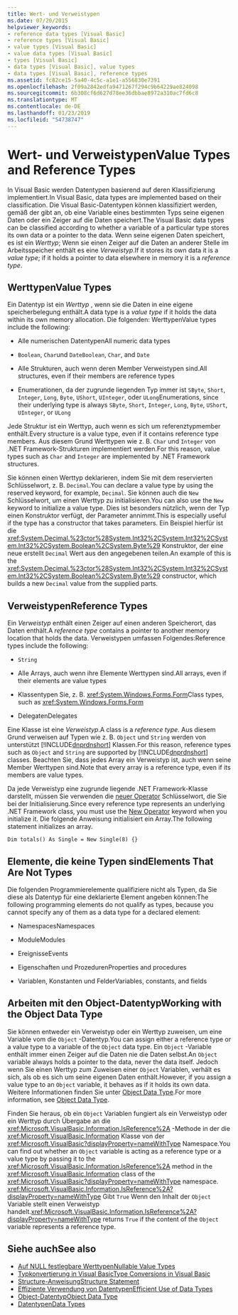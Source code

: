 ```yaml
---
title: Wert- und Verweistypen
ms.date: 07/20/2015
helpviewer_keywords:
- reference data types [Visual Basic]
- reference types [Visual Basic]
- value types [Visual Basic]
- value data types [Visual Basic]
- types [Visual Basic]
- data types [Visual Basic], value types
- data types [Visual Basic], reference types
ms.assetid: fc82ce15-5a40-4c5c-a1e1-a556830e7391
ms.openlocfilehash: 2f09a2842edfa9471267f294c9b64229ae824098
ms.sourcegitcommit: 6b308cf6d627d78ee36dbbae8972a310ac7fd6c8
ms.translationtype: MT
ms.contentlocale: de-DE
ms.lasthandoff: 01/23/2019
ms.locfileid: "54738747"
---
```

# <a name="value-types-and-reference-types"></a><span data-ttu-id="86acc-102">Wert- und Verweistypen</span><span class="sxs-lookup"><span data-stu-id="86acc-102">Value Types and Reference Types</span></span>
<span data-ttu-id="86acc-103">In Visual Basic werden Datentypen basierend auf deren Klassifizierung implementiert.</span><span class="sxs-lookup"><span data-stu-id="86acc-103">In Visual Basic, data types are implemented based on their classification.</span></span> <span data-ttu-id="86acc-104">Die Visual Basic-Datentypen können klassifiziert werden, gemäß der gibt an, ob eine Variable eines bestimmten Typs seine eigenen Daten oder ein Zeiger auf die Daten speichert.</span><span class="sxs-lookup"><span data-stu-id="86acc-104">The Visual Basic data types can be classified according to whether a variable of a particular type stores its own data or a pointer to the data.</span></span> <span data-ttu-id="86acc-105">Wenn seine eigenen Daten speichert, es ist ein *Werttyp*; Wenn sie einen Zeiger auf die Daten an anderer Stelle im Arbeitsspeicher enthält es eine *Verweistyp*.</span><span class="sxs-lookup"><span data-stu-id="86acc-105">If it stores its own data it is a *value type*; if it holds a pointer to data elsewhere in memory it is a *reference type*.</span></span>  
  
## <a name="value-types"></a><span data-ttu-id="86acc-106">Werttypen</span><span class="sxs-lookup"><span data-stu-id="86acc-106">Value Types</span></span>  
 <span data-ttu-id="86acc-107">Ein Datentyp ist ein *Werttyp* , wenn sie die Daten in eine eigene speicherbelegung enthält.</span><span class="sxs-lookup"><span data-stu-id="86acc-107">A data type is a *value type* if it holds the data within its own memory allocation.</span></span> <span data-ttu-id="86acc-108">Die folgenden: Werttypen</span><span class="sxs-lookup"><span data-stu-id="86acc-108">Value types include the following:</span></span>  
  
-   <span data-ttu-id="86acc-109">Alle numerischen Datentypen</span><span class="sxs-lookup"><span data-stu-id="86acc-109">All numeric data types</span></span>  
  
-   <span data-ttu-id="86acc-110">`Boolean`, `Char`und `Date`</span><span class="sxs-lookup"><span data-stu-id="86acc-110">`Boolean`, `Char`, and `Date`</span></span>  
  
-   <span data-ttu-id="86acc-111">Alle Strukturen, auch wenn deren Member Verweistypen sind.</span><span class="sxs-lookup"><span data-stu-id="86acc-111">All structures, even if their members are reference types</span></span>  
  
-   <span data-ttu-id="86acc-112">Enumerationen, da der zugrunde liegenden Typ immer ist `SByte`, `Short`, `Integer`, `Long`, `Byte`, `UShort`, `UInteger`, oder `ULong`</span><span class="sxs-lookup"><span data-stu-id="86acc-112">Enumerations, since their underlying type is always `SByte`, `Short`, `Integer`, `Long`, `Byte`, `UShort`, `UInteger`, or `ULong`</span></span>  
  
 <span data-ttu-id="86acc-113">Jede Struktur ist ein Werttyp, auch wenn es sich um referenztypmember enthält.</span><span class="sxs-lookup"><span data-stu-id="86acc-113">Every structure is a value type, even if it contains reference type members.</span></span> <span data-ttu-id="86acc-114">Aus diesem Grund Werttypen wie z. B. `Char` und `Integer` von .NET Framework-Strukturen implementiert werden.</span><span class="sxs-lookup"><span data-stu-id="86acc-114">For this reason, value types such as `Char` and `Integer` are implemented by .NET Framework structures.</span></span>  
  
 <span data-ttu-id="86acc-115">Sie können einen Werttyp deklarieren, indem Sie mit dem reservierten Schlüsselwort, z. B. `Decimal`.</span><span class="sxs-lookup"><span data-stu-id="86acc-115">You can declare a value type by using the reserved keyword, for example, `Decimal`.</span></span> <span data-ttu-id="86acc-116">Sie können auch die `New` Schlüsselwort, um einen Werttyp zu initialisieren.</span><span class="sxs-lookup"><span data-stu-id="86acc-116">You can also use the `New` keyword to initialize a value type.</span></span> <span data-ttu-id="86acc-117">Dies ist besonders nützlich, wenn der Typ einen Konstruktor verfügt, der Parameter annimmt.</span><span class="sxs-lookup"><span data-stu-id="86acc-117">This is especially useful if the type has a constructor that takes parameters.</span></span> <span data-ttu-id="86acc-118">Ein Beispiel hierfür ist die <xref:System.Decimal.%23ctor%28System.Int32%2CSystem.Int32%2CSystem.Int32%2CSystem.Boolean%2CSystem.Byte%29> Konstruktor, der eine neue erstellt `Decimal` Wert aus den angegebenen teilen.</span><span class="sxs-lookup"><span data-stu-id="86acc-118">An example of this is the <xref:System.Decimal.%23ctor%28System.Int32%2CSystem.Int32%2CSystem.Int32%2CSystem.Boolean%2CSystem.Byte%29> constructor, which builds a new `Decimal` value from the supplied parts.</span></span>  
  
## <a name="reference-types"></a><span data-ttu-id="86acc-119">Verweistypen</span><span class="sxs-lookup"><span data-stu-id="86acc-119">Reference Types</span></span>  
 <span data-ttu-id="86acc-120">Ein *Verweistyp* enthält einen Zeiger auf einen anderen Speicherort, das Daten enthält.</span><span class="sxs-lookup"><span data-stu-id="86acc-120">A *reference type* contains a pointer to another memory location that holds the data.</span></span> <span data-ttu-id="86acc-121">Verweistypen umfassen Folgendes:</span><span class="sxs-lookup"><span data-stu-id="86acc-121">Reference types include the following:</span></span>  
  
-   `String`  
  
-   <span data-ttu-id="86acc-122">Alle Arrays, auch wenn ihre Elemente Werttypen sind.</span><span class="sxs-lookup"><span data-stu-id="86acc-122">All arrays, even if their elements are value types</span></span>  
  
-   <span data-ttu-id="86acc-123">Klassentypen Sie, z. B. <xref:System.Windows.Forms.Form></span><span class="sxs-lookup"><span data-stu-id="86acc-123">Class types, such as <xref:System.Windows.Forms.Form></span></span>  
  
-   <span data-ttu-id="86acc-124">Delegaten</span><span class="sxs-lookup"><span data-stu-id="86acc-124">Delegates</span></span>  
  
 <span data-ttu-id="86acc-125">Eine Klasse ist eine *Verweistyp*.</span><span class="sxs-lookup"><span data-stu-id="86acc-125">A class is a *reference type*.</span></span> <span data-ttu-id="86acc-126">Aus diesem Grund verweisen auf Typen wie z. B. `Object` und `String` werden von unterstützt [!INCLUDE[dnprdnshort](~/includes/dnprdnshort-md.md)] Klassen.</span><span class="sxs-lookup"><span data-stu-id="86acc-126">For this reason, reference types such as `Object` and `String` are supported by [!INCLUDE[dnprdnshort](~/includes/dnprdnshort-md.md)] classes.</span></span> <span data-ttu-id="86acc-127">Beachten Sie, dass jedes Array ein Verweistyp ist, auch wenn seine Member Werttypen sind.</span><span class="sxs-lookup"><span data-stu-id="86acc-127">Note that every array is a reference type, even if its members are value types.</span></span>  
  
 <span data-ttu-id="86acc-128">Da jede Verweistyp eine zugrunde liegende .NET Framework-Klasse darstellt, müssen Sie verwenden die [neuer Operator](../../../../visual-basic/language-reference/operators/new-operator.md) Schlüsselwort, die Sie bei der Initialisierung.</span><span class="sxs-lookup"><span data-stu-id="86acc-128">Since every reference type represents an underlying .NET Framework class, you must use the [New Operator](../../../../visual-basic/language-reference/operators/new-operator.md) keyword when you initialize it.</span></span> <span data-ttu-id="86acc-129">Die folgende Anweisung initialisiert ein Array.</span><span class="sxs-lookup"><span data-stu-id="86acc-129">The following statement initializes an array.</span></span>  
  
```  
Dim totals() As Single = New Single(8) {}  
```  
  
## <a name="elements-that-are-not-types"></a><span data-ttu-id="86acc-130">Elemente, die keine Typen sind</span><span class="sxs-lookup"><span data-stu-id="86acc-130">Elements That Are Not Types</span></span>  
 <span data-ttu-id="86acc-131">Die folgenden Programmierelemente qualifiziere nicht als Typen, da Sie diese als Datentyp für eine deklarierte Element angeben können:</span><span class="sxs-lookup"><span data-stu-id="86acc-131">The following programming elements do not qualify as types, because you cannot specify any of them as a data type for a declared element:</span></span>  
  
-   <span data-ttu-id="86acc-132">Namespaces</span><span class="sxs-lookup"><span data-stu-id="86acc-132">Namespaces</span></span>  
  
-   <span data-ttu-id="86acc-133">Module</span><span class="sxs-lookup"><span data-stu-id="86acc-133">Modules</span></span>  
  
-   <span data-ttu-id="86acc-134">Ereignisse</span><span class="sxs-lookup"><span data-stu-id="86acc-134">Events</span></span>  
  
-   <span data-ttu-id="86acc-135">Eigenschaften und Prozeduren</span><span class="sxs-lookup"><span data-stu-id="86acc-135">Properties and procedures</span></span>  
  
-   <span data-ttu-id="86acc-136">Variablen, Konstanten und Felder</span><span class="sxs-lookup"><span data-stu-id="86acc-136">Variables, constants, and fields</span></span>  
  
## <a name="working-with-the-object-data-type"></a><span data-ttu-id="86acc-137">Arbeiten mit den Object-Datentyp</span><span class="sxs-lookup"><span data-stu-id="86acc-137">Working with the Object Data Type</span></span>  
 <span data-ttu-id="86acc-138">Sie können entweder ein Verweistyp oder ein Werttyp zuweisen, um eine Variable vom die `Object` -Datentyp.</span><span class="sxs-lookup"><span data-stu-id="86acc-138">You can assign either a reference type or a value type to a variable of the `Object` data type.</span></span> <span data-ttu-id="86acc-139">Ein `Object` -Variable enthält immer einen Zeiger auf die Daten nie die Daten selbst.</span><span class="sxs-lookup"><span data-stu-id="86acc-139">An `Object` variable always holds a pointer to the data, never the data itself.</span></span> <span data-ttu-id="86acc-140">Jedoch wenn Sie einen Werttyp zum Zuweisen einer `Object` Variablen, verhält es sich, als ob es sich um seine eigenen Daten enthält.</span><span class="sxs-lookup"><span data-stu-id="86acc-140">However, if you assign a value type to an `Object` variable, it behaves as if it holds its own data.</span></span> <span data-ttu-id="86acc-141">Weitere Informationen finden Sie unter [Object Data Type](../../../../visual-basic/language-reference/data-types/object-data-type.md).</span><span class="sxs-lookup"><span data-stu-id="86acc-141">For more information, see [Object Data Type](../../../../visual-basic/language-reference/data-types/object-data-type.md).</span></span>  
  
 <span data-ttu-id="86acc-142">Finden Sie heraus, ob ein `Object` Variablen fungiert als ein Verweistyp oder ein Werttyp durch Übergabe an die <xref:Microsoft.VisualBasic.Information.IsReference%2A> -Methode in der die <xref:Microsoft.VisualBasic.Information> Klasse von der <xref:Microsoft.VisualBasic?displayProperty=nameWithType> Namespace.</span><span class="sxs-lookup"><span data-stu-id="86acc-142">You can find out whether an `Object` variable is acting as a reference type or a value type by passing it to the <xref:Microsoft.VisualBasic.Information.IsReference%2A> method in the <xref:Microsoft.VisualBasic.Information> class of the <xref:Microsoft.VisualBasic?displayProperty=nameWithType> namespace.</span></span> <span data-ttu-id="86acc-143"><xref:Microsoft.VisualBasic.Information.IsReference%2A?displayProperty=nameWithType> Gibt `True` Wenn den Inhalt der `Object` Variable stellt einen Verweistyp handelt.</span><span class="sxs-lookup"><span data-stu-id="86acc-143"><xref:Microsoft.VisualBasic.Information.IsReference%2A?displayProperty=nameWithType> returns `True` if the content of the `Object` variable represents a reference type.</span></span>  
  
## <a name="see-also"></a><span data-ttu-id="86acc-144">Siehe auch</span><span class="sxs-lookup"><span data-stu-id="86acc-144">See also</span></span>
- [<span data-ttu-id="86acc-145">Auf NULL festlegbare Werttypen</span><span class="sxs-lookup"><span data-stu-id="86acc-145">Nullable Value Types</span></span>](../../../../visual-basic/programming-guide/language-features/data-types/nullable-value-types.md)
- [<span data-ttu-id="86acc-146">Typkonvertierung in Visual Basic</span><span class="sxs-lookup"><span data-stu-id="86acc-146">Type Conversions in Visual Basic</span></span>](../../../../visual-basic/programming-guide/language-features/data-types/type-conversions.md)
- [<span data-ttu-id="86acc-147">Structure-Anweisung</span><span class="sxs-lookup"><span data-stu-id="86acc-147">Structure Statement</span></span>](../../../../visual-basic/language-reference/statements/structure-statement.md)
- [<span data-ttu-id="86acc-148">Effiziente Verwendung von Datentypen</span><span class="sxs-lookup"><span data-stu-id="86acc-148">Efficient Use of Data Types</span></span>](../../../../visual-basic/programming-guide/language-features/data-types/efficient-use-of-data-types.md)
- [<span data-ttu-id="86acc-149">Object-Datentyp</span><span class="sxs-lookup"><span data-stu-id="86acc-149">Object Data Type</span></span>](../../../../visual-basic/language-reference/data-types/object-data-type.md)
- [<span data-ttu-id="86acc-150">Datentypen</span><span class="sxs-lookup"><span data-stu-id="86acc-150">Data Types</span></span>](../../../../visual-basic/programming-guide/language-features/data-types/index.md)
